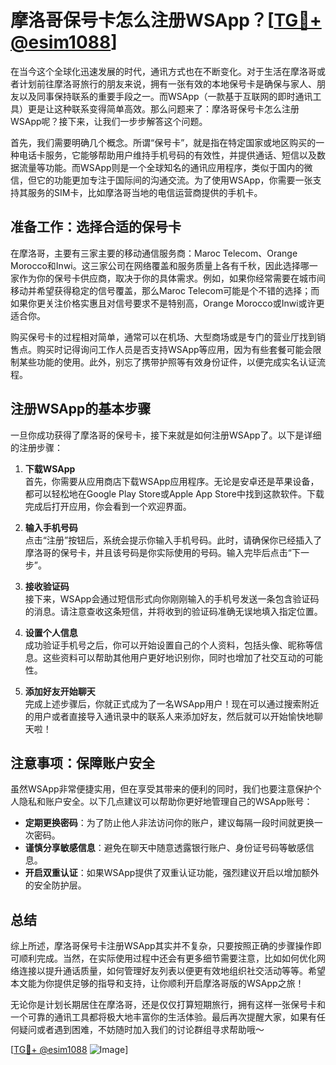 # 摩洛哥保号卡怎么注册WSApp？[[TG💪+ @esim1088](https://t.me/s/esim1088)]

在当今这个全球化迅速发展的时代，通讯方式也在不断变化。对于生活在摩洛哥或者计划前往摩洛哥旅行的朋友来说，拥有一张有效的本地保号卡是确保与家人、朋友以及同事保持联系的重要手段之一。而WSApp（一款基于互联网的即时通讯工具）更是让这种联系变得简单高效。那么问题来了：摩洛哥保号卡怎么注册WSApp呢？接下来，让我们一步步解答这个问题。

首先，我们需要明确几个概念。所谓“保号卡”，就是指在特定国家或地区购买的一种电话卡服务，它能够帮助用户维持手机号码的有效性，并提供通话、短信以及数据流量等功能。而WSApp则是一个全球知名的通讯应用程序，类似于国内的微信，但它的功能更加专注于国际间的沟通交流。为了使用WSApp，你需要一张支持其服务的SIM卡，比如摩洛哥当地的电信运营商提供的手机卡。

## 准备工作：选择合适的保号卡

在摩洛哥，主要有三家主要的移动通信服务商：Maroc Telecom、Orange Morocco和Inwi。这三家公司在网络覆盖和服务质量上各有千秋，因此选择哪一家作为你的保号卡供应商，取决于你的具体需求。例如，如果你经常需要在城市间移动并希望获得稳定的信号覆盖，那么Maroc Telecom可能是个不错的选择；而如果你更关注价格实惠且对信号要求不是特别高，Orange Morocco或Inwi或许更适合你。

购买保号卡的过程相对简单，通常可以在机场、大型商场或是专门的营业厅找到销售点。购买时记得询问工作人员是否支持WSApp等应用，因为有些套餐可能会限制某些功能的使用。此外，别忘了携带护照等有效身份证件，以便完成实名认证流程。

## 注册WSApp的基本步骤

一旦你成功获得了摩洛哥的保号卡，接下来就是如何注册WSApp了。以下是详细的注册步骤：

1. **下载WSApp**  
   首先，你需要从应用商店下载WSApp应用程序。无论是安卓还是苹果设备，都可以轻松地在Google Play Store或Apple App Store中找到这款软件。下载完成后打开应用，你会看到一个欢迎界面。

2. **输入手机号码**  
   点击“注册”按钮后，系统会提示你输入手机号码。此时，请确保你已经插入了摩洛哥的保号卡，并且该号码是你实际使用的号码。输入完毕后点击“下一步”。

3. **接收验证码**  
   接下来，WSApp会通过短信形式向你刚刚输入的手机号发送一条包含验证码的消息。请注意查收这条短信，并将收到的验证码准确无误地填入指定位置。

4. **设置个人信息**  
   成功验证手机号之后，你可以开始设置自己的个人资料，包括头像、昵称等信息。这些资料可以帮助其他用户更好地识别你，同时也增加了社交互动的可能性。

5. **添加好友开始聊天**  
   完成上述步骤后，你就正式成为了一名WSApp用户！现在可以通过搜索附近的用户或者直接导入通讯录中的联系人来添加好友，然后就可以开始愉快地聊天啦！

## 注意事项：保障账户安全

虽然WSApp非常便捷实用，但在享受其带来的便利的同时，我们也要注意保护个人隐私和账户安全。以下几点建议可以帮助你更好地管理自己的WSApp账号：

- **定期更换密码**：为了防止他人非法访问你的账户，建议每隔一段时间就更换一次密码。
- **谨慎分享敏感信息**：避免在聊天中随意透露银行账户、身份证号码等敏感信息。
- **开启双重认证**：如果WSApp提供了双重认证功能，强烈建议开启以增加额外的安全防护层。

## 总结

综上所述，摩洛哥保号卡注册WSApp其实并不复杂，只要按照正确的步骤操作即可顺利完成。当然，在实际使用过程中还会有更多细节需要注意，比如如何优化网络连接以提升通话质量，如何管理好友列表以便更有效地组织社交活动等等。希望本文能为你提供足够的指导和支持，让你顺利开启摩洛哥版的WSApp之旅！

无论你是计划长期居住在摩洛哥，还是仅仅打算短期旅行，拥有这样一张保号卡和一个可靠的通讯工具都将极大地丰富你的生活体验。最后再次提醒大家，如果有任何疑问或者遇到困难，不妨随时加入我们的讨论群组寻求帮助哦～ 

[[TG💪+ @esim1088](https://t.me/s/esim1088) ![Image](https://i.postimg.cc/4NQfJmqS/Snipaste-2025-05-13-00-14-12.png)]